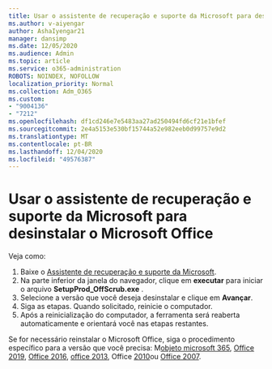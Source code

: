 ```yaml
---
title: Usar o assistente de recuperação e suporte da Microsoft para desinstalar o Microsoft Office
ms.author: v-aiyengar
author: AshaIyengar21
manager: dansimp
ms.date: 12/05/2020
ms.audience: Admin
ms.topic: article
ms.service: o365-administration
ROBOTS: NOINDEX, NOFOLLOW
localization_priority: Normal
ms.collection: Adm_O365
ms.custom:
- "9004136"
- "7212"
ms.openlocfilehash: df1cd246e7e5483aa27ad250494fd6cf21e1bfef
ms.sourcegitcommit: 2e4a5153e530bf15744a52e982eeb0d99757e9d2
ms.translationtype: MT
ms.contentlocale: pt-BR
ms.lasthandoff: 12/04/2020
ms.locfileid: "49576387"
---
```

# <a name="use-microsoft-support-and-recovery-assistant-to-uninstall-microsoft-office"></a>Usar o assistente de recuperação e suporte da Microsoft para desinstalar o Microsoft Office

Veja como:

1. Baixe o [Assistente de recuperação e suporte da Microsoft](https://go.microsoft.com/fwlink/?linkid=2139122).
1. Na parte inferior da janela do navegador, clique em **executar** para iniciar o arquivo **SetupProd_OffScrub.exe** .
1. Selecione a versão que você deseja desinstalar e clique em **Avançar**.
1. Siga as etapas. Quando solicitado, reinicie o computador.
1. Após a reinicialização do computador, a ferramenta será reaberta automaticamente e orientará você nas etapas restantes.

Se for necessário reinstalar o Microsoft Office, siga o procedimento específico para a versão que você precisa: M[objeto microsoft 365](https://go.microsoft.com/fwlink/?linkid=2138843), [Office 2019](https://go.microsoft.com/fwlink/?linkid=2138843), [Office 2016](https://go.microsoft.com/fwlink/?linkid=2138919), [office 2013](https://go.microsoft.com/fwlink/?linkid=2138919), Office [2010](https://go.microsoft.com/fwlink/?linkid=2139237)ou [Office 2007](https://go.microsoft.com/fwlink/?linkid=2138644).